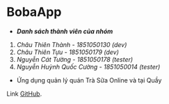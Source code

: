 # BobaApp

* ***Danh sách thành viên của nhóm***

1. *Châu Thiên Thành - 1851050130 (dev)*
2. *Châu Thiên Tựu - 1851050179 (dev)*
3. *Nguyễn Cát Tường - 1851050178 (tester)*
4. *Nguyễn Huỳnh Quốc Cường - 1851050014 (tester)*

* Ứng dụng quản lý quán Trà Sữa Online và tại Quầy

Link [GitHub](https://github.com/ThienThanh2911/BobaApp).
